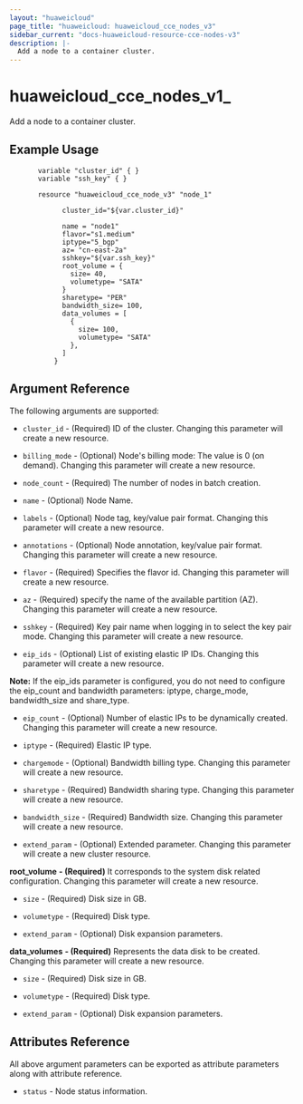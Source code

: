 ```yaml
---
layout: "huaweicloud"
page_title: "huaweicloud: huaweicloud_cce_nodes_v3"
sidebar_current: "docs-huaweicloud-resource-cce-nodes-v3"
description: |-
  Add a node to a container cluster. 
---
```



# huaweicloud_cce_nodes_v1_
Add a node to a container cluster. 

## Example Usage

 ```hcl
        variable "cluster_id" { }
        variable "ssh_key" { }
       
		resource "huaweicloud_cce_node_v3" "node_1" 
			  
              cluster_id="${var.cluster_id}"
              
              name = "node1"
              flavor="s1.medium"
              iptype="5_bgp"
              az= "cn-east-2a"
              sshkey="${var.ssh_key}"
              root_volume = {
                size= 40,
                volumetype= "SATA"
              }
              sharetype= "PER"
              bandwidth_size= 100,
              data_volumes = [
                {
                  size= 100,
                  volumetype= "SATA"
                },
              ]  
            }

 ```    


## Argument Reference
The following arguments are supported:

* `cluster_id` - (Required) ID of the cluster. Changing this parameter will create a new resource.

* `billing_mode` - (Optional) Node's billing mode: The value is 0 (on demand). Changing this parameter will create a new resource.

* `node_count` - (Required) The number of nodes in batch creation.

* `name` - (Optional) Node Name.

* `labels` - (Optional) Node tag, key/value pair format. Changing this parameter will create a new resource.

* `annotations` - (Optional) Node annotation, key/value pair format. Changing this parameter will create a new resource.
    
* `flavor` - (Required) Specifies the flavor id. Changing this parameter will create a new resource.
    
* `az` - (Required) specify the name of the available partition (AZ). Changing this parameter will create a new resource.

* `sshkey` - (Required) Key pair name when logging in to select the key pair mode. Changing this parameter will create a new resource.

* `eip_ids` - (Optional) List of existing elastic IP IDs. Changing this parameter will create a new resource.

**Note:**
If the eip_ids parameter is configured, you do not need to configure the eip_count and bandwidth parameters: iptype, charge_mode, bandwidth_size and share_type.

* `eip_count` - (Optional) Number of elastic IPs to be dynamically created. Changing this parameter will create a new resource.

* `iptype` - (Required) Elastic IP type. 

* `chargemode` - (Optional) Bandwidth billing type. Changing this parameter will create a new resource.

* `sharetype` - (Required) Bandwidth sharing type. Changing this parameter will create a new resource.

* `bandwidth_size` - (Required) Bandwidth size. Changing this parameter will create a new resource.

* `extend_param` - (Optional) Extended parameter. Changing this parameter will create a new cluster resource.

**root_volume** **- (Required)** It corresponds to the system disk related configuration. Changing this parameter will create a new resource.

* `size` - (Required) Disk size in GB.
    
* `volumetype` - (Required) Disk type.
    
* `extend_param` - (Optional) Disk expansion parameters. 

**data_volumes** **- (Required)** Represents the data disk to be created. Changing this parameter will create a new resource.
    
* `size` - (Required) Disk size in GB.
    
* `volumetype` - (Required) Disk type.
    
* `extend_param` - (Optional) Disk expansion parameters. 
    
## Attributes Reference

All above argument parameters can be exported as attribute parameters along with attribute reference.

 * `status` -  Node status information.
  
